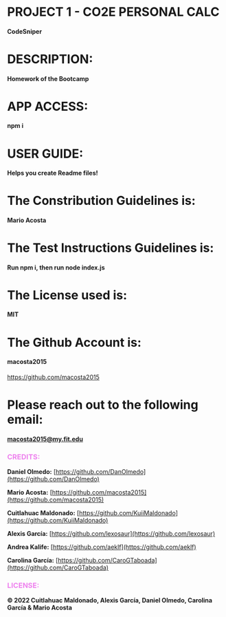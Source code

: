 # PROJECT 1 - CO2E PERSONAL CALC
#### CodeSniper

# DESCRIPTION:
#### Homework of the Bootcamp

# APP ACCESS:
#### npm i

# USER GUIDE:
#### Helps you create Readme files!

# The Constribution Guidelines is:
#### Mario Acosta

# The Test Instructions Guidelines is:
#### Run npm i, then run node index.js

# The License used is:
#### MIT

# The Github Account is:
#### macosta2015
https://github.com/macosta2015

# Please reach out to the following email:
#### macosta2015@my.fit.edu

### <span style="color:violet">CREDITS:</span>

**Daniel Olmedo:** [https://github.com/DanOlmedo](https://github.com/DanOlmedo)

**Mario Acosta:** [https://github.com/macosta2015](https://github.com/macosta2015)

**Cuitlahuac Maldonado:** [https://github.com/KuiiMaldonado](https://github.com/KuiiMaldonado)

**Alexis García:** [https://github.com/lexosaur](https://github.com/lexosaur)

**Andrea Kalife:** [https://github.com/aeklf](https://github.com/aeklf)

**Carolina García:** [https://github.com/CaroGTaboada](https://github.com/CaroGTaboada)


### <span style="color:violet">LICENSE:</span>

**© 2022 Cuitlahuac Maldonado, Alexis García, Daniel Olmedo, Carolina García & Mario Acosta**
